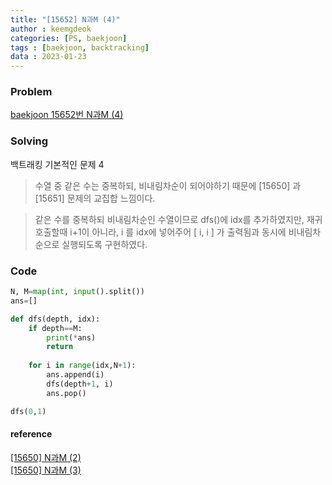 ```yaml
---
title: "[15652] N과M (4)"
author : keemgdeok
categories: [PS, baekjoon]
tags : [baekjoon, backtracking]
data : 2023-01-23
---
```



### Problem
[baekjoon 15652번 N과M (4)](https://www.acmicpc.net/problem/15652)


### Solving
백트래킹 기본적인 문제 4
> 수열 중 같은 수는 중복하되, 비내림차순이 되어야하기 때문에 [15650] 과 [15651] 문제의 교집합 느낌이다.

> 같은 수를 중복하되 비내림차순인 수열이므로 dfs()에 idx를 추가하였지만,
> 재귀호출할때 i+1이 아니라, i 를 idx에 넣어주어 [ i, i ] 가 출력됨과 동시에
> 비내림차순으로 실행되도록 구현하였다.



### Code
```python
N, M=map(int, input().split())
ans=[]

def dfs(depth, idx):
    if depth==M:
        print(*ans)
        return
    
    for i in range(idx,N+1):
        ans.append(i)
        dfs(depth+1, i)
        ans.pop()

dfs(0,1)
```


#### reference
[[15650] N과M (2)](https://keemgdeok.github.io/posts/15650_N%EA%B3%BC-M-(2)/)  
[[15650] N과M (3)](https://keemgdeok.github.io/posts/15650_N%EA%B3%BC-M-(3)/)